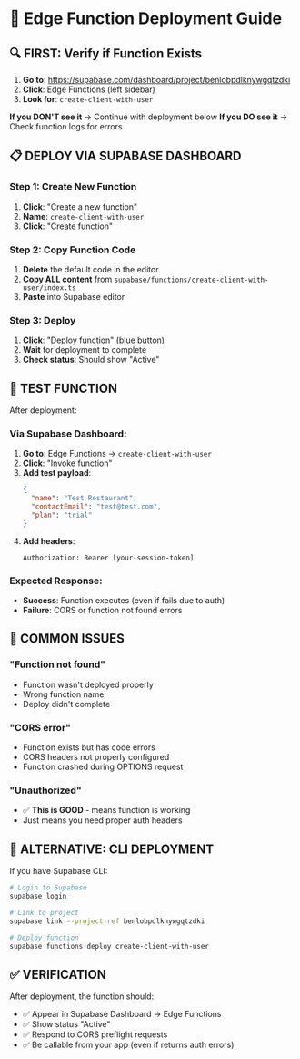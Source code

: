 # 🚀 **Edge Function Deployment Guide**

## **🔍 FIRST: Verify if Function Exists**

1. **Go to**: https://supabase.com/dashboard/project/benlobpdlknywgqtzdki
2. **Click**: Edge Functions (left sidebar)
3. **Look for**: `create-client-with-user`

**If you DON'T see it** → Continue with deployment below
**If you DO see it** → Check function logs for errors

## **📋 DEPLOY VIA SUPABASE DASHBOARD**

### **Step 1: Create New Function**
1. **Click**: "Create a new function"
2. **Name**: `create-client-with-user`
3. **Click**: "Create function"

### **Step 2: Copy Function Code**
1. **Delete** the default code in the editor
2. **Copy ALL content** from `supabase/functions/create-client-with-user/index.ts`
3. **Paste** into Supabase editor

### **Step 3: Deploy**
1. **Click**: "Deploy function" (blue button)
2. **Wait** for deployment to complete
3. **Check status**: Should show "Active"

## **🧪 TEST FUNCTION**

After deployment:

### **Via Supabase Dashboard**:
1. **Go to**: Edge Functions → `create-client-with-user`
2. **Click**: "Invoke function"
3. **Add test payload**:
   ```json
   {
     "name": "Test Restaurant",
     "contactEmail": "test@test.com",
     "plan": "trial"
   }
   ```
4. **Add headers**:
   ```
   Authorization: Bearer [your-session-token]
   ```

### **Expected Response**:
- **Success**: Function executes (even if fails due to auth)
- **Failure**: CORS or function not found errors

## **🚨 COMMON ISSUES**

### **"Function not found"**
- Function wasn't deployed properly
- Wrong function name
- Deploy didn't complete

### **"CORS error"**
- Function exists but has code errors
- CORS headers not properly configured
- Function crashed during OPTIONS request

### **"Unauthorized"** 
- ✅ **This is GOOD** - means function is working
- Just means you need proper auth headers

## **🔧 ALTERNATIVE: CLI DEPLOYMENT**

If you have Supabase CLI:

```bash
# Login to Supabase
supabase login

# Link to project
supabase link --project-ref benlobpdlknywgqtzdki

# Deploy function
supabase functions deploy create-client-with-user
```

## **✅ VERIFICATION**

After deployment, the function should:
- ✅ Appear in Supabase Dashboard → Edge Functions
- ✅ Show status "Active"
- ✅ Respond to CORS preflight requests
- ✅ Be callable from your app (even if returns auth errors) 
